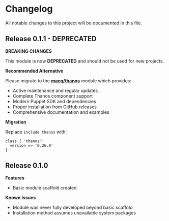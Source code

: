 # Changelog

All notable changes to this project will be documented in this file.

## Release 0.1.1 - DEPRECATED

**BREAKING CHANGES**

This module is now **DEPRECATED** and should not be used for new projects.

**Recommended Alternative**

Please migrate to the **[maeq/thanos](https://forge.puppet.com/maeq/thanos)** module which provides:
- Active maintenance and regular updates
- Complete Thanos component support
- Modern Puppet SDK and dependencies  
- Proper installation from GitHub releases
- Comprehensive documentation and examples

**Migration**

Replace `include thanos` with:
```puppet
class { 'thanos':
  version => '0.26.0'
}
```

## Release 0.1.0

**Features**

- Basic module scaffold created

**Known Issues**

- Module was never fully developed beyond basic scaffold
- Installation method assumes unavailable system packages
